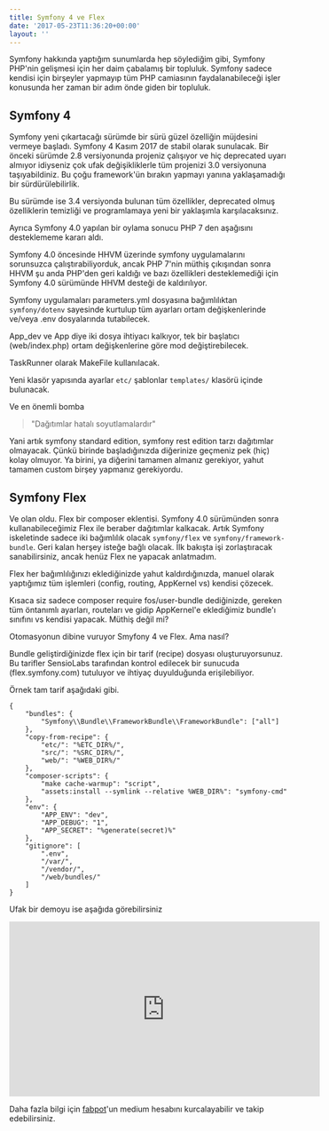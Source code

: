 ```yaml
---
title: Symfony 4 ve Flex
date: '2017-05-23T11:36:20+00:00'
layout: ''
---
```



Symfony hakkında yaptığım sunumlarda hep söylediğim gibi, Symfony PHP'nin gelişmesi için her daim çabalamış bir topluluk. Symfony sadece kendisi için birşeyler yapmayıp tüm PHP camiasının faydalanabileceği işler konusunda her zaman bir adım önde giden bir topluluk.

## Symfony 4

Symfony yeni çıkartacağı sürümde bir sürü güzel özelliğin müjdesini vermeye başladı. Symfony 4 Kasım 2017 de stabil olarak sunulacak. Bir önceki sürümde 2.8 versiyonunda projeniz çalışıyor ve hiç deprecated uyarı almıyor idiyseniz çok ufak değişikliklerle tüm projenizi 3.0 versiyonuna taşıyabildiniz. Bu çoğu framework'ün bırakın yapmayı yanına yaklaşamadığı bir sürdürülebilirlik.

Bu sürümde ise 3.4 versiyonda bulunan tüm özellikler, deprecated olmuş özelliklerin temizliği ve programlamaya yeni bir yaklaşımla karşılacaksınız.

Ayrıca Symfony 4.0 yapılan bir oylama sonucu PHP 7 den aşağısını desteklememe kararı aldı.

Symfony 4.0 öncesinde HHVM üzerinde symfony uygulamalarını sorunsuzca çalıştırabiliyorduk, ancak PHP 7'nin müthiş çıkışından sonra HHVM şu anda PHP'den geri kaldığı ve bazı özellikleri desteklemediği için Symfony 4.0 sürümünde HHVM desteği de kaldırılıyor.

Symfony uygulamaları parameters.yml dosyasına bağımlılıktan `symfony/dotenv` sayesinde kurtulup tüm ayarları ortam değişkenlerinde ve/veya .env dosyalarında tutabilecek.

App_dev ve App diye iki dosya ihtiyacı kalkıyor, tek bir başlatıcı (web/index.php) ortam değişkenlerine göre mod değiştirebilecek.

TaskRunner olarak MakeFile kullanılacak.

Yeni klasör yapısında ayarlar `etc/` şablonlar `templates/` klasörü içinde bulunacak.

Ve en önemli bomba

<blockquote><p>"Dağıtımlar hatalı soyutlamalardır"</p></blockquote>

Yani artık symfony standard edition, symfony rest edition tarzı dağıtımlar olmayacak. Çünkü birinde başladığınızda diğerinize geçmeniz pek (hiç) kolay olmuyor. Ya birini, ya diğerini tamamen almanız gerekiyor, yahut tamamen custom birşey yapmanız gerekiyordu.

## Symfony Flex

Ve olan oldu. Flex bir composer eklentisi. Symfony 4.0 sürümünden sonra kullanabileceğimiz Flex ile beraber dağıtımlar kalkacak. Artık Symfony iskeletinde sadece iki bağımlılık olacak `symfony/flex` ve `symfony/framework-bundle`. Geri kalan herşey isteğe bağlı olacak. İlk bakışta işi zorlaştıracak sanabilirsiniz, ancak henüz Flex ne yapacak anlatmadım.

Flex her bağımlılığınızı eklediğinizde yahut kaldırdığınızda, manuel olarak yaptığımız tüm işlemleri (config, routing, AppKernel vs) kendisi çözecek.

Kısaca siz sadece composer require fos/user-bundle dediğinizde, gereken tüm öntanımlı ayarları, routeları ve gidip AppKernel'e eklediğimiz bundle'ı sınıfını vs kendisi yapacak. Müthiş değil mi?

Otomasyonun dibine vuruyor Smyfony 4 ve Flex. Ama nasıl?

Bundle geliştirdiğinizde flex için bir tarif (recipe) dosyası oluşturuyorsunuz. Bu tarifler SensioLabs tarafından kontrol edilecek bir sunucuda (flex.symfony.com) tutuluyor ve ihtiyaç duyulduğunda erişilebiliyor.

Örnek tam tarif aşağıdaki gibi.

```
{
    "bundles": {
        "Symfony\\Bundle\\FrameworkBundle\\FrameworkBundle": ["all"]
    },
    "copy-from-recipe": {
        "etc/": "%ETC_DIR%/",
        "src/": "%SRC_DIR%/",
        "web/": "%WEB_DIR%/"
    },
    "composer-scripts": {
        "make cache-warmup": "script",
        "assets:install --symlink --relative %WEB_DIR%": "symfony-cmd"
    },
    "env": {
        "APP_ENV": "dev",
        "APP_DEBUG": "1",
        "APP_SECRET": "%generate(secret)%"
    },
    "gitignore": [
        ".env",
        "/var/",
        "/vendor/",
        "/web/bundles/"
    ]
}

```

Ufak bir demoyu ise aşağıda görebilirsiniz

<iframe src="https://www.youtube.com/embed/o9N1nOYfAl4" allowfullscreen="" width="560" height="315" frameborder="0"></iframe>

Daha fazla bilgi için [fabpot](https://medium.com/@fabpot)'un medium hesabını kurcalayabilir ve takip edebilirsiniz.